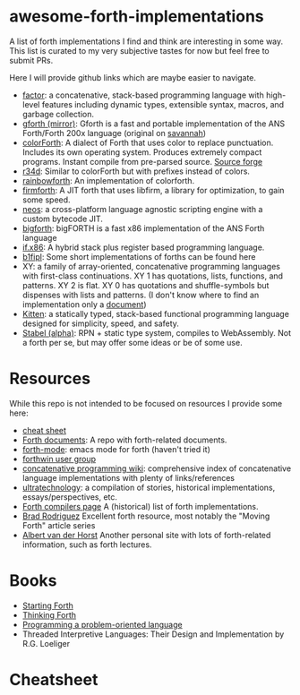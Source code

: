 # awesome-forth-implementations

A list of forth implementations I find and think are interesting in some way. This list is curated to my very subjective tastes for now but feel free to submit PRs.

Here I will provide github links which are maybe easier to navigate.

- [factor](https://github.com/factor/factor): a concatenative, stack-based programming language with high-level features including dynamic types, extensible syntax, macros, and garbage collection.
- [gforth (mirror)](https://github.com/forthy42/gforth): Gforth is a fast and portable implementation of the ANS Forth/Forth 200x language (original on [savannah](https://savannah.gnu.org/projects/gforth/))
- [colorForth](https://github.com/narke/colorForth): A dialect of Forth that uses color to replace punctuation. Includes its own operating system. Produces extremely compact programs. Instant compile from pre-parsed source. [Source forge](https://sourceforge.net/projects/colorforth/)
- [r34d](https://github.com/phreda4/r3d4): Similar to colorForth but with prefixes instead of colors.
- [rainbowforth](https://github.com/flagxor/rainbowforth): An implementation of colorforth.
- [firmforth](https://github.com/anse1/firmforth): A JIT forth that uses libfirm, a library for optimization, to gain some speed.
- [neos](https://github.com/i42output/neos): a cross-platform language agnostic scripting engine with a custom bytecode JIT.
- [bigforth](https://github.com/forthy42/bigforth): bigFORTH is a fast x86 implementation of the ANS Forth language
- [if.x86](https://github.com/jeffmd/if.x86): A hybrid stack plus register based programming language.
- [b1fipl](https://github.com/marcpaq/b1fipl): Some short implementations of forths can be found here
- XY: a family of array-oriented, concatenative programming languages with first-class continuations. XY 1 has quotations, lists, functions, and patterns. XY 2 is flat. XY 0 has quotations and shuffle-symbols but dispenses with lists and patterns. (I don't know where to find an implementation only a [document](http://www.nsl.com/k/xy/xy.htm))
- [Kitten](https://github.com/evincarofautumn/kitten): a statically typed, stack-based functional programming language designed for simplicity, speed, and safety. 
- [Stabel (alpha)](https://stabel-lang.org/): RPN + static type system, compiles to WebAssembly. Not a forth per se, but may offer some ideas or be of some use.

# Resources

While this repo is not intended to be focused on resources I provide some here:

- [cheat sheet](https://gist.github.com/rickcarlino/9578850)
- [Forth documents](https://github.com/larsbrinkhoff/forth-documents): A repo with forth-related documents.
- [forth-mode](https://github.com/larsbrinkhoff/forth-mode): emacs mode for forth (haven't tried it)
- [forthwin user group](https://github.com/ForthWin/Forth2020UsersGroup)
- [concatenative programming wiki](https://www.concatenative.org): comprehensive index of concatenative language implementations with plenty of links/references
- [ultratechnology](http://www.ultratechnology.com/forth0.htm): a compilation of stories, historical implementations, essays/perspectives, etc.
- [Forth compilers page](http://forth.org/compilers.html) A (historical) list of forth implementations.
- [Brad Rodriguez](https://www.bradrodriguez.com/) Excellent forth resource, most notably the "Moving Forth" article series
- [Albert van der Horst](https://home.hccnet.nl/a.w.m.van.der.horst/) Another personal site with lots of forth-related information, such as forth lectures.

# Books

- [Starting Forth](https://www.forth.com/starting-forth/)
- [Thinking Forth](http://thinking-forth.sourceforge.net/)
- [Programming a problem-oriented language](http://exemark.com/FORTH/ChuckMooreBook.pdf)
- Threaded Interpretive Languages: Their Design and Implementation by R.G. Loeliger

# Cheatsheet

